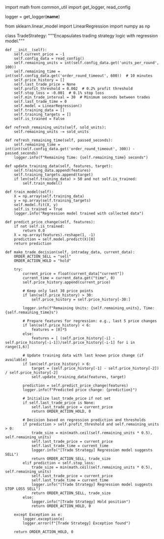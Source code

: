 import math
from common_util import get_logger, read_config

logger = get_logger(__name__)

from sklearn.linear_model import LinearRegression
import numpy as np

class TradeStrategy:
    """Encapsulates trading strategy logic with regression model."""

    def __init__(self):
        self.current_price = -1
        self.config_data = read_config()
        self.remaining_units = int(self.config_data.get('units_per_round', 100))
        self.remaining_time = int(self.config_data.get('order_round_timeout', 600))  # 10 minutes
        self.price_history = []
        self.last_trade_price = None
        self.profit_threshold = 0.002  # 0.2% profit threshold
        self.stop_loss = -0.001  # 0.1% stop loss
        self.min_trade_interval = 30  # Minimum seconds between trades
        self.last_trade_time = 0
        self.model = LinearRegression()
        self.training_data = []
        self.training_targets = []
        self.is_trained = False

    def refresh_remaining_units(self, sold_units):
        self.remaining_units -= sold_units

    def refresh_remaining_time(self, passed_seconds):
        self.remaining_time = int(int(self.config_data.get('order_round_timeout', 300)) - passed_seconds)
        logger.info(f"Remaining Time: {self.remaining_time} seconds")

    def update_training_data(self, features, target):
        self.training_data.append(features)
        self.training_targets.append(target)
        if len(self.training_data) > 50 and not self.is_trained:
            self.train_model()

    def train_model(self):
        X = np.array(self.training_data)
        y = np.array(self.training_targets)
        self.model.fit(X, y)
        self.is_trained = True
        logger.info("Regression model trained with collected data")

    def predict_price_change(self, features):
        if not self.is_trained:
            return 0.0
        X = np.array(features).reshape(1, -1)
        prediction = self.model.predict(X)[0]
        return prediction

    def make_trade_decision(self, intraday_data, current_data):
        ORDER_ACTION_SELL = "sell"
        ORDER_ACTION_HOLD = "hold"

        try:
            current_price = float(current_data["current"])
            current_time = current_data.get("time", 0)
            self.price_history.append(current_price)
            
            # Keep only last 30 price points
            if len(self.price_history) > 30:
                self.price_history = self.price_history[-30:]

            logger.info(f"Remaining Units: {self.remaining_units}, Time: {self.remaining_time}s")

            # Prepare features for regression: e.g., last 5 price changes
            if len(self.price_history) < 6:
                features = [0]*5
            else:
                features = [ (self.price_history[-i] - self.price_history[-i-1])/self.price_history[-i-1] for i in range(1,6)]

            # Update training data with last known price change (if available)
            if len(self.price_history) > 6:
                target = (self.price_history[-1] - self.price_history[-2]) / self.price_history[-2]
                self.update_training_data(features, target)

            prediction = self.predict_price_change(features)
            logger.info(f"Predicted price change: {prediction}")

            # Initialize last_trade_price if not set
            if self.last_trade_price is None:
                self.last_trade_price = current_price
                return ORDER_ACTION_HOLD, 0

            # Decision based on regression prediction and thresholds
            if prediction > self.profit_threshold and self.remaining_units > 0:
                trade_size = min(math.ceil(self.remaining_units * 0.5), self.remaining_units)
                self.last_trade_price = current_price
                self.last_trade_time = current_time
                logger.info("[Trade Strategy] Regression model suggests SELL")
                return ORDER_ACTION_SELL, trade_size
            elif prediction < self.stop_loss:
                trade_size = min(math.ceil(self.remaining_units * 0.5), self.remaining_units)
                self.last_trade_price = current_price
                self.last_trade_time = current_time
                logger.info("[Trade Strategy] Regression model suggests STOP LOSS SELL")
                return ORDER_ACTION_SELL, trade_size
            else:
                logger.info("[Trade Strategy] Hold position")
                return ORDER_ACTION_HOLD, 0

        except Exception as e:
            logger.exception(e)
            logger.error(f"[Trade Strategy] Exception found")

        return ORDER_ACTION_HOLD, 0
